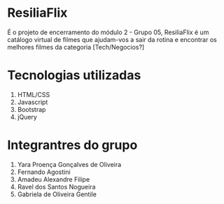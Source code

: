 # ResiliaFlix
É o projeto de encerramento do módulo 2 - Grupo 05, ResiliaFlix é um catálogo virtual de filmes que ajudam-vos a sair da rotina e encontrar os melhores filmes da categoria [Tech/Negocios?] 

# Tecnologias utilizadas 
1. HTML/CSS
2. Javascript 
3. Bootstrap 
4. jQuery

# Integrantres do grupo
1. Yara Proença Gonçalves de Oliveira 
2. Fernando Agostini 
3. Amadeu Alexandre Filipe
4. Ravel dos Santos Nogueira 
5. Gabriela de Oliveira Gentile 
